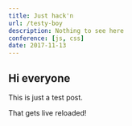 ```yaml
---
title: Just hack'n
url: /testy-boy
description: Nothing to see here
conference: [js, css]
date: 2017-11-13
---
```


## Hi everyone

This is just a test post.

That gets live reloaded!

<spacer/>
